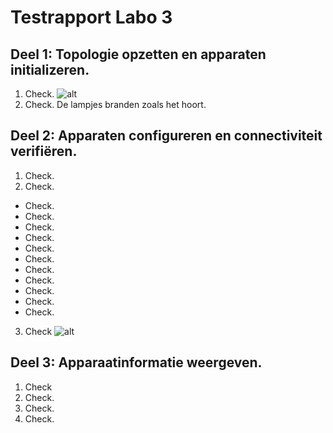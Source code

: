 # Testrapport Labo 3  

## Deel 1: Topologie opzetten en apparaten initializeren.
1. Check.
![alt](https://github.com/HoGentTIN/ops-g-07/blob/master/deelopdracht03/labo3/screenshots/opstelling.jpg "opstelling")
2. Check. De lampjes branden zoals het hoort.

## Deel 2: Apparaten configureren en connectiviteit verifiëren.
1. Check.
2. Check.
  * Check.
  * Check.
  * Check.
  * Check.
  * Check.
  * Check.
  * Check. 
  * Check.
  * Check.
  * Check.
  * Check.
3. Check
![alt](https://github.com/HoGentTIN/ops-g-07/blob/master/deelopdracht03/labo3/screenshots/ping.jpg "ping")  

## Deel 3: Apparaatinformatie weergeven.
1. Check
2. Check.
3. Check.
4. Check.
  
